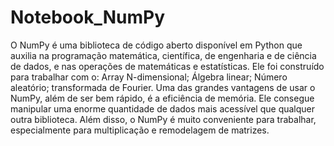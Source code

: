 # Notebook_NumPy

O NumPy é uma biblioteca de código aberto disponível em Python que auxilia na programação matemática, científica, de engenharia e de ciência de dados, e nas operações de matemáticas e estatísticas. 
Ele foi construído para trabalhar com o: Array N-dimensional; Álgebra linear; Número aleatório; transformada de Fourier.
Uma das grandes vantagens de usar o NumPy, além de ser bem rápido, é a eficiência de memória. Ele consegue manipular uma enorme quantidade de dados mais acessível que qualquer outra biblioteca. 
Além disso, o NumPy é muito conveniente para trabalhar, especialmente para multiplicação e remodelagem de matrizes.

